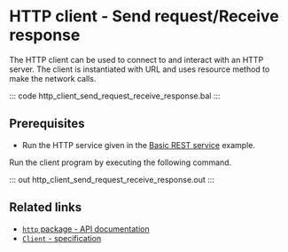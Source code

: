 # HTTP client - Send request/Receive response

The HTTP client can be used to connect to and interact with an HTTP server. The client is instantiated with URL and uses resource method to make the network calls.

::: code http_client_send_request_receive_response.bal :::

## Prerequisites
- Run the HTTP service given in the [Basic REST service](/learn/by-example/http-basic-rest-service/) example.

Run the client program by executing the following command.

::: out http_client_send_request_receive_response.out :::

## Related links
- [`http` package - API documentation](https://lib.ballerina.io/ballerina/http/latest/)
- [`Client` - specification](https://ballerina.io/spec/http/#24-client)

